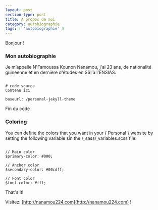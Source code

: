 ```yaml
---
layout: post
section-type: post
title: A propos de moi
category: autobiographie
tags: [ 'autobiographie' ]
---
```


Bonjour !


### Mon autobiographie

Je m’appelle N'Famoussa Kounon Nanamou, j'ai 23 ans, de nationalité guinéenne et en dernière d'études en SSI à l'ENSIAS.

<pre><code data-trim class="yaml">
# code source
Contenu ici

baseurl: /personal-jekyll-theme
</code></pre>

Fin du code

### Coloring

You can define the colors that you want in your { Personal } website by setting
the following variable sin the /_sass/_variables.scss file:

<pre><code data-trim class="scss">
// Main color
$primary-color: #000;

// Anchor color
$secondary-color: #00cdff;

// Font color
$font-color: #fff;
</code></pre>

That's it!

Visitez: [http://nanamou224.com](http://nanamou224.com) !
